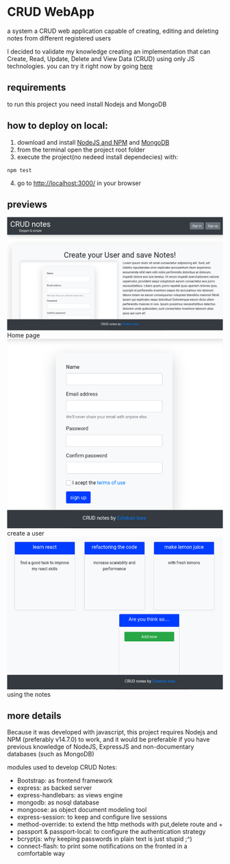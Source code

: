 # CRUD WebApp

a system a CRUD web application capable of creating, editing and deleting notes from different registered users

I decided to validate my knowledge creating an implementation that 
can Create, Read, Update, Delete and View Data (CRUD) using only JS technologies.
you can try it right now by going [here](https://teba-isea-crudnotes.herokuapp.com/)
## requirements
to run this project you need install Nodejs and MongoDB  
## how to deploy on local:

1. download and install [NodeJS and NPM](http://notejs.org/ "Title") and [MongoDB](http://mongodb.com/ "Title")
2. from the terminal open the project root folder
3. execute the project(no nedeed install dependecies) with:
~~~
npm test
~~~
4. go to <http://localhost:3000/> in your browser


## previews

![Homepage](/.readme_files/main.png)
Home page
![create a user](/.readme_files/signup.png)
create a user
![Using notes](/.readme_files/notes.png)
using the notes
## more details

Because it was developed with javascript, this project requires Nodejs and NPM (preferably v14.7.0) to work, and it would be preferable if you have previous knowledge of NodeJS, ExpressJS and non-documentary databases (such as MongoDB)

modules used to develop CRUD Notes:

- Bootstrap: as frontend framework
- express: as backed server
- express-handlebars: as views engine
- mongodb: as nosql database
- mongoose: as object document modeling tool
- express-session: to keep and configure live sessions
- method-override: to extend the http methods with put,delete route and +
- passport & passport-local: to configure the authentication strategy
- bcryptjs: why keeping passwords in plain text is just stupid ;^)
- connect-flash: to print some notifications on the fronted in a comfortable way
